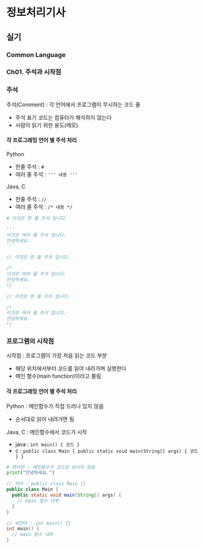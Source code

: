 # 정보처리기사

## 실기

### Common Language

### Ch01. 주석과 시작점

### 주석

주석(Comment) : 각 언어에서 프로그램이 무시하는 코드 줄

- 주석 표기 코드는 컴퓨터가 해석하지 않는다
- 사람이 읽기 위한 용도(메모)

#### 각 프로그래밍 언어 별 주석 처리

Python

- 한줄 주석 : `#`
- 여러 줄 주석 : `''' 내용 '''`

Java, C

- 한줄 주석 : `//`
- 여러 줄 주석 : `/* 내용 */`

```python
# 이것은 한 줄 주석 입니다.

'''
이것은 여러 줄 주석 입니다.
안녕하세요.
'''
```

```java
// 이것은 한 줄 주석 입니다.

/*
이것은 여러 줄 주석 입니다.
안녕하세요.
*/
```

```c
// 이것은 한 줄 주석 입니다.

/*
이것은 여러 줄 주석 입니다.
안녕하세요.
*/
```

### 프로그램의 시작점

시작점 : 프로그램이 가장 처음 읽는 코드 부분

- 해당 위치에서부터 코드를 읽어 내려가며 실행한다
- 메인 함수(main function)이라고 불림

#### 각 프로그래밍 언어 별 주석 처리

Python : 메인함수가 직접 드러나 있지 않음

- 순서대로 읽어 내려가면 됨

Java, C : 메인함수에서 코드가 시작

- java : `int main() { 코드 }`
- c : `public class Main { public static void main(String[] args) { 코드 } }`

```python
# 파이썬 : 메인함수가 코드상 보이지 않음
print("안녕하세요.")
```

```java
// 자바 : public class Main {}
public class Main {
  public static void main(String[] args) {
    // main 함수 내부
  }
}
```

```c
// 씨언어 : int main() {}
int main() {
  // main 함수 내부
}
```
